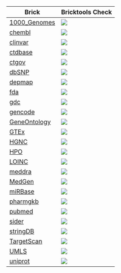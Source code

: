 
| Brick |  Bricktools Check |
|------------|----------------------|
| [1000_Genomes](https://github.com/biobricks-ai/1000_Genomes) | <a href="https://github.com/biobricks-ai/1000_Genomes/actions"><img src="https://github.com/biobricks-ai/1000_Genomes/actions/workflows/bricktools-check.yaml/badge.svg?branch=main"/></a>|
| [chembl](https://github.com/biobricks-ai/chembl) | <a href="https://github.com/biobricks-ai/chembl/actions"><img src="https://github.com/biobricks-ai/chembl/actions/workflows/bricktools-check.yaml/badge.svg?branch=master"/></a>|
| [clinvar](https://github.com/biobricks-ai/clinvar) | <a href="https://github.com/biobricks-ai/clinvar/actions"><img src="https://github.com/biobricks-ai/clinvar/actions/workflows/bricktools-check.yaml/badge.svg?branch=master"/></a> |
| [ctdbase](https://github.com/biobricks-ai/ctdbase) |  <a href="https://github.com/biobricks-ai/ctdbase/actions"><img src="https://github.com/biobricks-ai/ctdbase/actions/workflows/bricktools-check.yaml/badge.svg?branch=master"/></a>|
| [ctgov](https://github.com/biobricks-ai/ctgov) | <a href="https://github.com/biobricks-ai/ctgov/actions"><img src="https://github.com/biobricks-ai/ctgov/actions/workflows/bricktools-check.yaml/badge.svg?branch=main"/></a>|
| [dbSNP](https://github.com/biobricks-ai/dbSNP) | <a href="https://github.com/biobricks-ai/dbSNP/actions"><img src="https://github.com/biobricks-ai/dbSNP/actions/workflows/bricktools-check.yaml/badge.svg?branch=master"/></a>|
| [depmap](https://github.com/biobricks-ai/depmap) | <a href="https://github.com/biobricks-ai/depmap/actions"><img src="https://github.com/biobricks-ai/depmap/actions/workflows/bricktools-check.yaml/badge.svg?branch=master"/></a>|
| [fda](https://github.com/biobricks-ai/fda) | <a href="https://github.com/biobricks-ai/fda/actions"><img src="https://github.com/biobricks-ai/fda/actions/workflows/bricktools-check.yaml/badge.svg?branch=main"/></a>|
| [gdc](https://github.com/biobricks-ai/gdc) | <a href="https://github.com/biobricks-ai/gdc/actions"><img src="https://github.com/biobricks-ai/gdc/actions/workflows/bricktools-check.yaml/badge.svg?branch=master"/></a>|
| [gencode](https://github.com/biobricks-ai/gencode) |<a href="https://github.com/biobricks-ai/gencode/actions"><img src="https://github.com/biobricks-ai/gencode/actions/workflows/bricktools-check.yaml/badge.svg?branch=main"/></a>|
| [GeneOntology](https://github.com/biobricks-ai/GeneOntology) | <a href="https://github.com/biobricks-ai/GeneOntology/actions"><img src="https://github.com/biobricks-ai/GeneOntology/actions/workflows/bricktools-check.yaml/badge.svg?branch=main"/></a>|
| [GTEx](https://github.com/biobricks-ai/GTEx) | <a href="https://github.com/biobricks-ai/GTEx/actions"><img src="https://github.com/biobricks-ai/GTEx/actions/workflows/bricktools-check.yaml/badge.svg?branch=master"/></a>|
| [HGNC](https://github.com/biobricks-ai/HGNC) |<a href="https://github.com/biobricks-ai/HGNC/actions"><img src="https://github.com/biobricks-ai/HGNC/actions/workflows/bricktools-check.yaml/badge.svg?branch=master"/></a>|
| [HPO](https://github.com/biobricks-ai/HPO) |  <a href="https://github.com/biobricks-ai/HPO/actions"><img src="https://github.com/biobricks-ai/HPO/actions/workflows/bricktools-check.yaml/badge.svg?branch=master"/></a>|
|[LOINC](https://github.com/biobricks-ai/LOINC) |   <a href="https://github.com/biobricks-ai/LOINC/actions"><img src="https://github.com/biobricks-ai/LOINC/actions/workflows/bricktools-check.yaml/badge.svg?branch=master"/></a>|
|[meddra](https://github.com/biobricks-ai/meddra) |  <a href="https://github.com/biobricks-ai/meddra/actions"><img src="https://github.com/biobricks-ai/meddra/actions/workflows/bricktools-check.yaml/badge.svg?branch=main"/></a>|
| [MedGen](https://github.com/biobricks-ai/MedGen)|   <a href="https://github.com/biobricks-ai/MedGen/actions"><img src="https://github.com/biobricks-ai/MedGen/actions/workflows/bricktools-check.yaml/badge.svg?branch=master"/></a>|
| [miRBase](https://github.com/biobricks-ai/miRBase)|   <a href="https://github.com/biobricks-ai/miRBase/actions"><img src="https://github.com/biobricks-ai/miRBase/actions/workflows/bricktools-check.yaml/badge.svg?branch=master"/></a>|
|[pharmgkb](https://github.com/biobricks-ai/pharmgkb)|  <a href="https://github.com/biobricks-ai/pharmgkb/actions"><img src="https://github.com/biobricks-ai/pharmgkb/actions/workflows/bricktools-check.yaml/badge.svg?branch=master"/></a>|
|[pubmed](https://github.com/biobricks-ai/pubmed)|  <a href="https://github.com/biobricks-ai/pubmed/actions"><img src="https://github.com/biobricks-ai/pubmed/actions/workflows/bricktools-check.yaml/badge.svg?branch=main"/></a>|
|[sider](https://github.com/biobricks-ai/sider)|  <a href="https://github.com/biobricks-ai/sider/actions"><img src="https://github.com/biobricks-ai/sider/actions/workflows/bricktools-check.yaml/badge.svg?branch=main"/></a>|
|[stringDB](https://github.com/biobricks-ai/stringDB)|  <a href="https://github.com/biobricks-ai/stringDB/actions"><img src="https://github.com/biobricks-ai/stringDB/actions/workflows/bricktools-check.yaml/badge.svg?branch=main"/></a>|
|[TargetScan](https://github.com/biobricks-ai/TargetScan)|  <a href="https://github.com/biobricks-ai/TargetScan/actions"><img src="https://github.com/biobricks-ai/TargetScan/actions/workflows/bricktools-check.yaml/badge.svg?branch=main"/></a>|
|[UMLS](https://github.com/biobricks-ai/UMLS)|  <a href="https://github.com/biobricks-ai/UMLS/actions"><img src="https://github.com/biobricks-ai/UMLS/actions/workflows/bricktools-check.yaml/badge.svg?branch=main"/></a>|
|[uniprot](https://github.com/biobricks-ai/uniprot)| <a href="https://github.com/biobricks-ai/uniprot/actions"><img src="https://github.com/biobricks-ai/uniprot/actions/workflows/bricktools-check.yaml/badge.svg?branch=master"/></a>|
